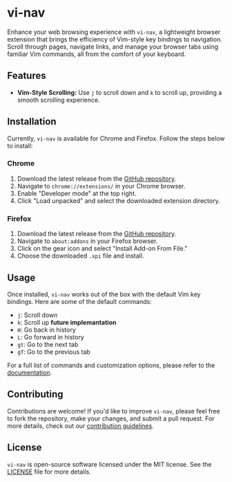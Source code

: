 # vi-nav

Enhance your web browsing experience with `vi-nav`, a lightweight browser extension that brings the efficiency of Vim-style key bindings to navigation. Scroll through pages, navigate links, and manage your browser tabs using familiar Vim commands, all from the comfort of your keyboard.

## Features

-   **Vim-Style Scrolling:** Use `j` to scroll down and `k` to scroll up, providing a smooth scrolling experience.

## Installation

Currently, `vi-nav` is available for Chrome and Firefox. Follow the steps below to install:

### Chrome

1. Download the latest release from the [GitHub repository](#).
2. Navigate to `chrome://extensions/` in your Chrome browser.
3. Enable "Developer mode" at the top right.
4. Click "Load unpacked" and select the downloaded extension directory.

### Firefox

1. Download the latest release from the [GitHub repository](#).
2. Navigate to `about:addons` in your Firefox browser.
3. Click on the gear icon and select "Install Add-on From File."
4. Choose the downloaded `.xpi` file and install.

## Usage

Once installed, `vi-nav` works out of the box with the default Vim key bindings. Here are some of the default commands:

-   `j`: Scroll down
-   `k`: Scroll up
    **future implemantation**
-   `H`: Go back in history
-   `L`: Go forward in history
-   `gt`: Go to the next tab
-   `gT`: Go to the previous tab

For a full list of commands and customization options, please refer to the [documentation](#).

## Contributing

Contributions are welcome! If you'd like to improve `vi-nav`, please feel free to fork the repository, make your changes, and submit a pull request. For more details, check out our [contribution guidelines](#).

## License

`vi-nav` is open-source software licensed under the MIT license. See the [LICENSE](LICENSE.md) file for more details.
